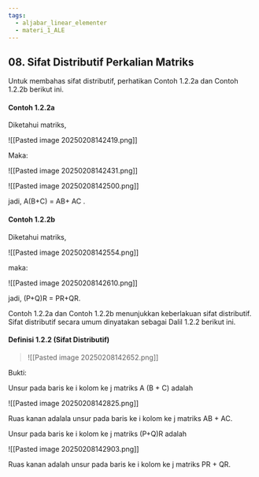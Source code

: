 ```yaml
---
tags:
  - aljabar_linear_elementer
  - materi_1_ALE
---
```

## 08. Sifat Distributif Perkalian Matriks

Untuk membahas sifat distributif, perhatikan Contoh 1.2.2a dan Contoh 1.2.2b berikut ini.

#### Contoh 1.2.2a

Diketahui matriks,

![[Pasted image 20250208142419.png]]

Maka:

![[Pasted image 20250208142431.png]]

![[Pasted image 20250208142500.png]]


jadi, A(B+C) = AB+ AC .



#### Contoh 1.2.2b

Diketahui matriks,

![[Pasted image 20250208142554.png]]

maka:

![[Pasted image 20250208142610.png]]

jadi, (P+Q)R = PR+QR.


Contoh 1.2.2a dan Contoh 1.2.2b menunjukkan keberlakuan sifat distributif. Sifat distributif secara umum dinyatakan sebagai Dalil 1.2.2 berikut ini.


#### Definisi 1.2.2 (Sifat Distributif)

> ![[Pasted image 20250208142652.png]]


Bukti:

Unsur pada baris ke i kolom ke j matriks A (B + C) adalah

![[Pasted image 20250208142825.png]]

Ruas kanan adalala unsur pada baris ke i kolom ke j matriks AB + AC.


Unsur pada baris ke i kolom ke j matriks (P+Q)R adalah

![[Pasted image 20250208142903.png]]

Ruas kanan adalah unsur pada baris ke i kolom ke j matriks PR + QR.


